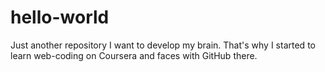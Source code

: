 # hello-world
Just another repository
I want to develop my brain. That's why I started to learn web-coding on Coursera and faces with GitHub there.
